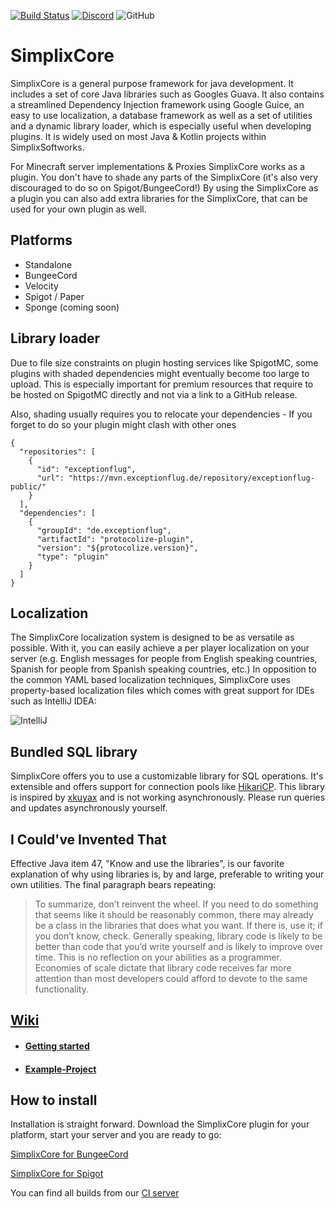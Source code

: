 [![Build Status](http://ci.exceptionflug.de/buildStatus/icon?job=SimplixCore)](http://ci.exceptionflug.de/job/SimplixCore/) [![Discord](https://img.shields.io/discord/752533664696369204?label=Discord)](https://discord.simplixsoft.com/) ![GitHub](https://img.shields.io/github/license/Simplix-Softworks/SimplixCore)
# SimplixCore

SimplixCore is a general purpose framework for java development.
It includes a set of core Java libraries such as Googles Guava.
It also contains a streamlined Dependency Injection framework using Google Guice,
an easy to use localization, a database framework as well as a set of utilities and a dynamic library loader, which is especially useful when developing plugins.
It is widely used on most Java & Kotlin projects within SimplixSoftworks.

For Minecraft server implementations & Proxies SimplixCore works as a plugin. 
You don't have to shade any parts of the SimplixCore (it's also very discouraged to do so on Spigot/BungeeCord!) 
By using the SimplixCore as a plugin you can also add extra libraries for the SimplixCore, that can be used for your own plugin as well.

## Platforms
- Standalone
- BungeeCord
- Velocity
- Spigot / Paper
- Sponge (coming soon)


## Library loader
Due to file size constraints on plugin hosting services like SpigotMC, some plugins with shaded dependencies might eventually become too large to upload. This is especially important for premium resources that require to be hosted on SpigotMC directly and not via a link to a GitHub release.

Also, shading usually requires you to relocate your dependencies - If you forget to do so your plugin might clash with other ones
```
{
  "repositories": [
    {
      "id": "exceptionflug",
      "url": "https://mvn.exceptionflug.de/repository/exceptionflug-public/"
    }
  ],
  "dependencies": [
    {
      "groupId": "de.exceptionflug",
      "artifactId": "protocolize-plugin",
      "version": "${protocolize.version}",
      "type": "plugin"
    }
  ]
}
```

## Localization
The SimplixCore localization system is designed to be as versatile as possible. With it, you can easily achieve a per player localization on your server (e.g. English messages for people from English speaking countries, Spanish for people from Spanish speaking countries, etc.) In opposition to the common YAML based localization techniques, SimplixCore uses property-based localization files which comes with great support for IDEs such as IntelliJ IDEA:

![IntelliJ](https://i.imgur.com/VoI5X6v.jpg)

## Bundled SQL library
SimplixCore offers you to use a customizable library for SQL operations. It's extensible and offers support for connection pools like [HikariCP](https://github.com/brettwooldridge/HikariCP). This library is inspired by [xkuyax](https://github.com/xkuyax) and is not working asynchronously. Please run queries and updates asynchronously yourself.

## I Could've Invented That
Effective Java item 47, "Know and use the libraries", is our favorite explanation of why using libraries is, by and large,
preferable to writing your own utilities. The final paragraph bears repeating:

> To summarize, don’t reinvent the wheel. If you need to do something that seems like it should be reasonably common,
> there may already be a class in the libraries that does what you want. If there is,
>use it; if you don’t know, check. Generally speaking, library code is likely to be better 
> than code that you’d write yourself and is likely to improve over time. This is no reflection 
>on your abilities as a programmer. Economies of scale dictate that library code receives far 
> more attention than most developers could afford to devote to the same functionality.

## [Wiki](https://github.com/Simplix-Softworks/SimplixCore/wiki)
- #### [Getting started](https://github.com/Simplix-Softworks/SimplixCore/wiki/Getting-started)
- #### [Example-Project](https://github.com/Simplix-Softworks/SimplixExample)


## How to install
Installation is straight forward. Download the SimplixCore plugin for your platform, start your server and you are ready to go:

[SimplixCore for BungeeCord](https://ci.exceptionflug.de/job/SimplixCore/lastSuccessfulBuild/artifact/simplixcore-minecraft/simplixcore-minecraft-bungeecord/simplixcore-minecraft-bungeecord-plugin/target/SimplixCore-BungeeCord.jar)

[SimplixCore for Spigot](https://ci.exceptionflug.de/job/SimplixCore/lastSuccessfulBuild/artifact/simplixcore-minecraft/simplixcore-minecraft-spigot/simplixcore-minecraft-spigot-plugin/target/SimplixCore-Spigot.jar)

You can find all builds from our [CI server](https://ci.exceptionflug.de/job/SimplixCore/)

